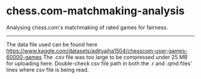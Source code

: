 # chess.com-matchmaking-analysis
Analysing chess.com's matchmaking of rated games for fairness.
_________________________________

The data file used can be found here https://www.kaggle.com/datasets/adityajha1504/chesscom-user-games-60000-games
The .csv file was too large to be compressed under 25 MB for uploading here.
Double-check csv file path in both the .r and .qmd files' lines where csv file is being read.
